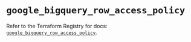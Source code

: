 # `google_bigquery_row_access_policy`

Refer to the Terraform Registry for docs: [`google_bigquery_row_access_policy`](https://registry.terraform.io/providers/hashicorp/google/6.41.0/docs/resources/bigquery_row_access_policy).
